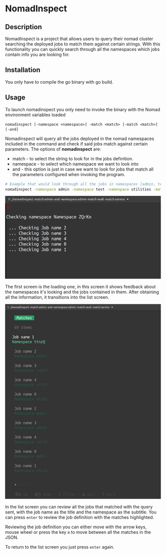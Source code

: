  # NomadInspect

## Description
NomadInspect is a project that allows users to query their nomad cluster searching the deployed jobs to match them against certain strings. With this functionality you can quickly search through all the namespaces which jobs contain info you are looking for.

## Installation
You only have to compile the go binary with go build.

## Usage
To launch nomadinspect you only need to invoke the binary with the Nomad environment variables loaded
``` 
nomadinspect [-namespace <namespace>] -match <match> [-match <match>] [-and]
```
Nomadinspect will query all the jobs deployed in the nomad namespaces included in the command and check if said jobs match against certain parameters. The options of **nomadinspect** are:

* match - to select the string to look for in the jobs definition. 
* namespace - to select which namespace we want to look into
* and - this option is just in case we want to look for jobs that match all the parameters configured when invoking the program.

```bash
# Example that would look through all the jobs in namespaces [admin, test, utilities] and return the jobs that contains the string admin and the string notallowed
nomadinspect -namespace admin -namespace test -namespace utilities -match admin -match notallowed -and
```

![Spinner Screen](https://github.com/smorenodp/nomadinspect/blob/main/images/spinner_screen.png)

The first screen is the loading one, in this screen it shows feedback about the namespaces it's looking and the jobs contained in them. After obtaining all the information, it transitions into the list screen.

![List Screen](https://github.com/smorenodp/nomadinspect/blob/main/images/list_screen.png)

In the list screen you can review all the jobs that matched with the query sent, with the job name as the title and the namespace as the subtitle. You can press `enter` to review the job definition with the matches highlighted.

Reviewing the job definition you can either move with the arrow keys, mouse wheel or press the key `m` to move between all the matches in the JSON.

To return to the list screen you just press `enter` again.
